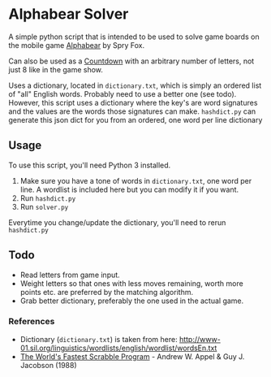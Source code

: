 # Alphabear Solver

A simple python script that is intended to be used to solve game boards on the mobile game 
[Alphabear](https://play.google.com/store/apps/details?id=com.spryfox.alphabear&hl=en) by Spry Fox.

Can also be used as a [Countdown](https://en.wikipedia.org/wiki/Countdown_(game_show)#Letters_round) with an arbitrary number of letters, not just 8 like in the game show.

Uses a dictionary, located in `dictionary.txt`, which is simply an ordered list of "all" English words.
Probably need to use a better one (see todo). However, this script uses a dictionary where the key's are
word signatures and the values are the words those signatures can make. `hashdict.py` can generate this
json dict for you from an ordered, one word per line dictionary

## Usage

To use this script, you'll need Python 3 installed.

1. Make sure you have a tone of words in `dictionary.txt`, one word per line. A wordlist is included here but you can modify it if you want.
2. Run `hashdict.py`
3. Run `solver.py`

Everytime you change/update the dictionary, you'll need to rerun `hashdict.py`

## Todo

* Read letters from game input.
* Weight letters so that ones with less moves remaining, worth more points etc. are preferred by the matching algorithm.
* Grab better dictionary, preferably the one used in the actual game.

### References

* Dictionary (`dictionary.txt`) is taken from here: http://www-01.sil.org/linguistics/wordlists/english/wordlist/wordsEn.txt
* [The World's Fastest Scrabble Program](http://www.cs.cmu.edu/afs/cs/academic/class/15451-s06/www/lectures/scrabble.pdf) - 
Andrew W. Appel & Guy J. Jacobson (1988)
